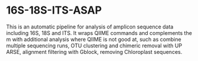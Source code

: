 # 16S-18S-ITS-ASAP
This is an automatic pipeline for analysis of amplicon sequence data including 16S, 18S and ITS. It wraps QIIME commands and complements the m with additional analysis where QIIME is not good at, such as combine multiple sequencing runs, OTU clustering and chimeric removal with UP ARSE, alignment filtering with Gblock, removing Chloroplast sequences. 
